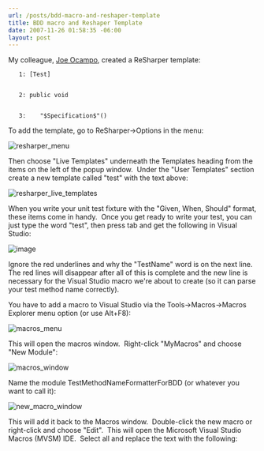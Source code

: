 ```yaml
---
url: /posts/bdd-macro-and-reshaper-template
title: BDD macro and Reshaper Template
date: 2007-11-26 01:58:35 -06:00
layout: post
---
```


My colleague, [Joe Ocampo](http://blog.agilejoe.com), created a ReSharper template:

       1: [Test]


       2: public void


       3:    "$Specification$"()

To add the template, go to ReSharper->Options in the menu:

![resharper_menu](blogs/jason_meridth/WindowsLiveWriter/BDDmacroandReSharper_11F81/resharper_menu_thumb.jpg)

Then choose "Live Templates" underneath the Templates heading from the items on the left of the popup window.  Under the "User Templates" section create a new template called "test" with the text above:

![resharper_live_templates](blogs/jason_meridth/WindowsLiveWriter/BDDmacroandReSharper_11F81/resharper_live_templates_thumb.jpg)

When you write your unit test fixture with the "Given, When, Should" format, these items come in handy.  Once you get ready to write your test, you can just type the word "test", then press tab and get the following in Visual Studio:

![image](blogs/jason_meridth/WindowsLiveWriter/BDDmacroandReSharper_11F81/image_thumb.png)

Ignore the red underlines and why the "TestName" word is on the next line.  The red lines will disappear after all of this is complete and the new line is necessary for the Visual Studio macro we're about to create (so it can parse your test method name correctly).

You have to add a macro to Visual Studio via the Tools->Macros->Macros Explorer menu option (or use Alt+F8):

![macros_menu](blogs/jason_meridth/WindowsLiveWriter/BDDmacroandReSharper_11F81/macros_menu_thumb_1.jpg)

This will open the macros window.  Right-click "MyMacros" and choose "New Module":

![macros_window](blogs/jason_meridth/WindowsLiveWriter/BDDmacroandReSharper_11F81/macros_window_thumb_1.jpg)

Name the module TestMethodNameFormatterForBDD (or whatever you want to call it):

![new_macro_window](blogs/jason_meridth/WindowsLiveWriter/BDDmacroandReSharper_11F81/new_macro_window_thumb.jpg)

This will add it back to the Macros window.  Double-click the new macro or right-click and choose "Edit".  This will open the Microsoft Visual Studio Macros (MVSM) IDE.  Select all and replace the text with the following:
